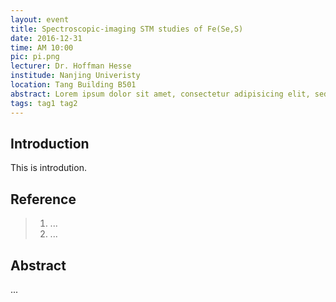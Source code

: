 ```yaml
---
layout: event
title: Spectroscopic-imaging STM studies of Fe(Se,S)
date: 2016-12-31
time: AM 10:00
pic: pi.png
lecturer: Dr. Hoffman Hesse
institude: Nanjing Univeristy
location: Tang Building B501
abstract: Lorem ipsum dolor sit amet, consectetur adipisicing elit, sed do eiusmod tempor incididunt ut labore et dolore magna aliqua. Ut enim ad minim veniam, quis nostrud
tags: tag1 tag2
---
```


## Introduction

This is introdution.

## Reference

> 1. ...
> 2. ...

## Abstract

...

